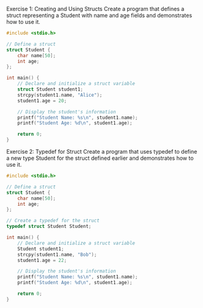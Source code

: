 Exercise 1: Creating and Using Structs
Create a program that defines a struct representing a Student with name and age fields and demonstrates how to use it.

```c
#include <stdio.h>

// Define a struct
struct Student {
    char name[50];
    int age;
};

int main() {
    // Declare and initialize a struct variable
    struct Student student1;
    strcpy(student1.name, "Alice");
    student1.age = 20;

    // Display the student's information
    printf("Student Name: %s\n", student1.name);
    printf("Student Age: %d\n", student1.age);

    return 0;
}
```

Exercise 2: Typedef for Struct
Create a program that uses typedef to define a new type Student for the struct defined earlier and demonstrates how to use it.

```c
#include <stdio.h>

// Define a struct
struct Student {
    char name[50];
    int age;
};

// Create a typedef for the struct
typedef struct Student Student;

int main() {
    // Declare and initialize a struct variable
    Student student1;
    strcpy(student1.name, "Bob");
    student1.age = 22;

    // Display the student's information
    printf("Student Name: %s\n", student1.name);
    printf("Student Age: %d\n", student1.age);

    return 0;
}
```